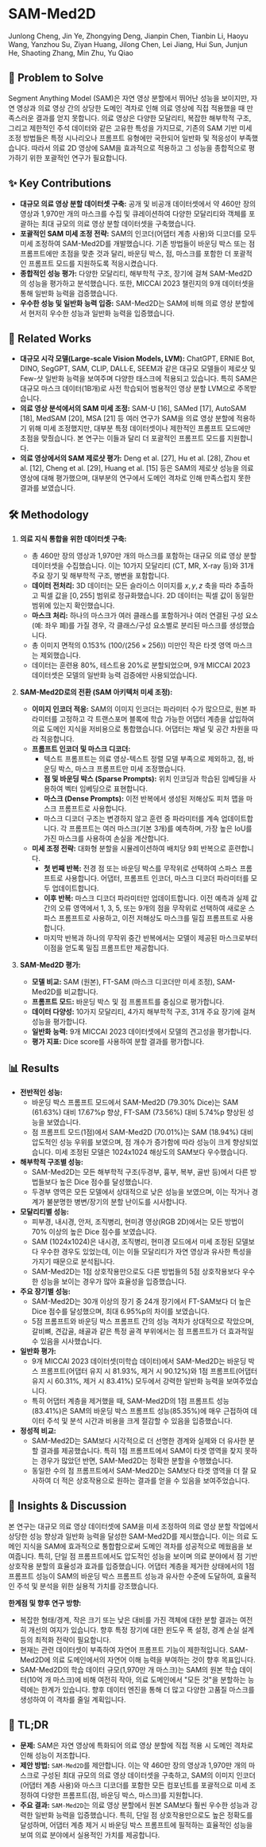 # SAM-Med2D

Junlong Cheng, Jin Ye, Zhongying Deng, Jianpin Chen, Tianbin Li, Haoyu Wang, Yanzhou Su, Ziyan Huang, Jilong Chen, Lei Jiang, Hui Sun, Junjun He, Shaoting Zhang, Min Zhu, Yu Qiao

## 🧩 Problem to Solve

Segment Anything Model (SAM)은 자연 영상 분할에서 뛰어난 성능을 보이지만, 자연 영상과 의료 영상 간의 상당한 도메인 격차로 인해 의료 영상에 직접 적용했을 때 만족스러운 결과를 얻지 못합니다. 의료 영상은 다양한 모달리티, 복잡한 해부학적 구조, 그리고 제한적인 주석 데이터와 같은 고유한 특성을 가지므로, 기존의 SAM 기반 미세 조정 방법들은 특정 시나리오나 프롬프트 유형에만 국한되어 일반화 및 적응성이 부족했습니다. 따라서 의료 2D 영상에 SAM을 효과적으로 적용하고 그 성능을 종합적으로 평가하기 위한 포괄적인 연구가 필요합니다.

## ✨ Key Contributions

- **대규모 의료 영상 분할 데이터셋 구축:** 공개 및 비공개 데이터셋에서 약 460만 장의 영상과 1,970만 개의 마스크를 수집 및 큐레이션하여 다양한 모달리티와 객체를 포괄하는 최대 규모의 의료 영상 분할 데이터셋을 구축했습니다.
- **포괄적인 SAM 미세 조정 전략:** SAM의 인코더(어댑터 계층 사용)와 디코더를 모두 미세 조정하여 SAM-Med2D를 개발했습니다. 기존 방법들이 바운딩 박스 또는 점 프롬프트에만 초점을 맞춘 것과 달리, 바운딩 박스, 점, 마스크를 포함한 더 포괄적인 프롬프트 모드를 지원하도록 적응시켰습니다.
- **종합적인 성능 평가:** 다양한 모달리티, 해부학적 구조, 장기에 걸쳐 SAM-Med2D의 성능을 평가하고 분석했습니다. 또한, MICCAI 2023 챌린지의 9개 데이터셋을 통해 일반화 능력을 검증했습니다.
- **우수한 성능 및 일반화 능력 입증:** SAM-Med2D는 SAM에 비해 의료 영상 분할에서 현저히 우수한 성능과 일반화 능력을 입증했습니다.

## 📎 Related Works

- **대규모 시각 모델(Large-scale Vision Models, LVM):** ChatGPT, ERNIE Bot, DINO, SegGPT, SAM, CLIP, DALL·E, SEEM과 같은 대규모 모델들이 제로샷 및 Few-샷 일반화 능력을 보여주며 다양한 태스크에 적용되고 있습니다. 특히 SAM은 대규모 마스크 데이터(1B개)로 사전 학습되어 범용적인 영상 분할 LVM으로 주목받습니다.
- **의료 영상 분석에서의 SAM 미세 조정:** SAM-U [16], SAMed [17], AutoSAM [18], MedSAM [20], MSA [21] 등 여러 연구가 SAM을 의료 영상 분할에 적용하기 위해 미세 조정했지만, 대부분 특정 데이터셋이나 제한적인 프롬프트 모드에만 초점을 맞췄습니다. 본 연구는 이들과 달리 더 포괄적인 프롬프트 모드를 지원합니다.
- **의료 영상에서의 SAM 제로샷 평가:** Deng et al. [27], Hu et al. [28], Zhou et al. [12], Cheng et al. [29], Huang et al. [15] 등은 SAM의 제로샷 성능을 의료 영상에 대해 평가했으며, 대부분의 연구에서 도메인 격차로 인해 만족스럽지 못한 결과를 보였습니다.

## 🛠️ Methodology

1. **의료 지식 통합을 위한 데이터셋 구축:**

   - 총 460만 장의 영상과 1,970만 개의 마스크를 포함하는 대규모 의료 영상 분할 데이터셋을 수집했습니다. 이는 10가지 모달리티 (CT, MR, X-ray 등)와 31개 주요 장기 및 해부학적 구조, 병변을 포함합니다.
   - **데이터 전처리:** 3D 데이터는 모든 슬라이스 이미지를 $x, y, z$ 축을 따라 추출하고 픽셀 값을 $[0, 255]$ 범위로 정규화했습니다. 2D 데이터는 픽셀 값이 동일한 범위에 있는지 확인했습니다.
   - **마스크 처리:** 하나의 마스크가 여러 클래스를 포함하거나 여러 연결된 구성 요소(예: 좌우 폐)를 가질 경우, 각 클래스/구성 요소별로 분리된 마스크를 생성했습니다.
   - 총 이미지 면적의 0.153% ($100 / (256 \times 256)$) 미만인 작은 타겟 영역 마스크는 제외했습니다.
   - 데이터는 훈련용 80%, 테스트용 20%로 분할되었으며, 9개 MICCAI 2023 데이터셋은 모델의 일반화 능력 검증에만 사용되었습니다.

2. **SAM-Med2D로의 전환 (SAM 아키텍처 미세 조정):**

   - **이미지 인코더 적응:** SAM의 이미지 인코더는 파라미터 수가 많으므로, 원본 파라미터를 고정하고 각 트랜스포머 블록에 학습 가능한 어댑터 계층을 삽입하여 의료 도메인 지식을 저비용으로 통합했습니다. 어댑터는 채널 및 공간 차원을 따라 적응합니다.
   - **프롬프트 인코더 및 마스크 디코더:**
     - 텍스트 프롬프트는 의료 영상-텍스트 정렬 모델 부족으로 제외하고, 점, 바운딩 박스, 마스크 프롬프트만 미세 조정했습니다.
     - **점 및 바운딩 박스 (Sparse Prompts):** 위치 인코딩과 학습된 임베딩을 사용하여 벡터 임베딩으로 표현합니다.
     - **마스크 (Dense Prompts):** 이전 반복에서 생성된 저해상도 피처 맵을 마스크 프롬프트로 사용합니다.
     - 마스크 디코더 구조는 변경하지 않고 훈련 중 파라미터를 계속 업데이트합니다. 각 프롬프트는 여러 마스크(기본 3개)를 예측하며, 가장 높은 IoU를 가진 마스크를 사용하여 손실을 계산합니다.
   - **미세 조정 전략:** 대화형 분할을 시뮬레이션하여 배치당 9회 반복으로 훈련합니다.
     - **첫 번째 반복:** 전경 점 또는 바운딩 박스를 무작위로 선택하여 스파스 프롬프트로 사용합니다. 어댑터, 프롬프트 인코더, 마스크 디코더 파라미터를 모두 업데이트합니다.
     - **이후 반복:** 마스크 디코더 파라미터만 업데이트합니다. 이전 예측과 실제 값 간의 오류 영역에서 1, 3, 5, 또는 9개의 점을 무작위로 선택하여 새로운 스파스 프롬프트로 사용하고, 이전 저해상도 마스크를 밀집 프롬프트로 사용합니다.
     - 마지막 반복과 하나의 무작위 중간 반복에서는 모델이 제공된 마스크로부터 이점을 얻도록 밀집 프롬프트만 제공합니다.

3. **SAM-Med2D 평가:**
   - **모델 비교:** SAM (원본), FT-SAM (마스크 디코더만 미세 조정), SAM-Med2D를 비교합니다.
   - **프롬프트 모드:** 바운딩 박스 및 점 프롬프트를 중심으로 평가합니다.
   - **데이터 다양성:** 10가지 모달리티, 4가지 해부학적 구조, 31개 주요 장기에 걸쳐 성능을 평가합니다.
   - **일반화 능력:** 9개 MICCAI 2023 데이터셋에서 모델의 견고성을 평가합니다.
   - **평가 지표:** Dice score를 사용하여 분할 결과를 평가합니다.

## 📊 Results

- **전반적인 성능:**
  - 바운딩 박스 프롬프트 모드에서 SAM-Med2D (79.30% Dice)는 SAM (61.63%) 대비 17.67%p 향상, FT-SAM (73.56%) 대비 5.74%p 향상된 성능을 보였습니다.
  - 점 프롬프트 모드(1점)에서 SAM-Med2D (70.01%)는 SAM (18.94%) 대비 압도적인 성능 우위를 보였으며, 점 개수가 증가함에 따라 성능이 크게 향상되었습니다. 미세 조정된 모델은 1024x1024 해상도의 SAM보다 우수했습니다.
- **해부학적 구조별 성능:**
  - SAM-Med2D는 모든 해부학적 구조(두경부, 흉부, 복부, 골반 등)에서 다른 방법들보다 높은 Dice 점수를 달성했습니다.
  - 두경부 영역은 모든 모델에서 상대적으로 낮은 성능을 보였으며, 이는 작거나 경계가 불분명한 병변/장기의 분할 난이도를 시사합니다.
- **모달리티별 성능:**
  - 피부경, 내시경, 안저, 조직병리, 현미경 영상(RGB 2D)에서는 모든 방법이 70% 이상의 높은 Dice 점수를 보였습니다.
  - SAM (1024x1024)은 내시경, 조직병리, 현미경 모드에서 미세 조정된 모델보다 우수한 경우도 있었는데, 이는 이들 모달리티가 자연 영상과 유사한 특성을 가지기 때문으로 분석됩니다.
  - SAM-Med2D는 1점 상호작용만으로도 다른 방법들의 5점 상호작용보다 우수한 성능을 보이는 경우가 많아 효율성을 입증했습니다.
- **주요 장기별 성능:**
  - SAM-Med2D는 30개 이상의 장기 중 24개 장기에서 FT-SAM보다 더 높은 Dice 점수를 달성했으며, 최대 6.95%p의 차이를 보였습니다.
  - 5점 프롬프트와 바운딩 박스 프롬프트 간의 성능 격차가 상대적으로 작았으며, 갈비뼈, 견갑골, 쇄골과 같은 특정 골격 부위에서는 점 프롬프트가 더 효과적일 수 있음을 시사했습니다.
- **일반화 평가:**
  - 9개 MICCAI 2023 데이터셋(미학습 데이터)에서 SAM-Med2D는 바운딩 박스 프롬프트(어댑터 유지 시 81.93%, 제거 시 90.12%)와 1점 프롬프트(어댑터 유지 시 60.31%, 제거 시 83.41%) 모두에서 강력한 일반화 능력을 보여주었습니다.
  - 특히 어댑터 계층을 제거했을 때, SAM-Med2D의 1점 프롬프트 성능(83.41%)은 SAM의 바운딩 박스 프롬프트 성능(85.35%)에 매우 근접하여 데이터 주석 및 분석 시간과 비용을 크게 절감할 수 있음을 입증했습니다.
- **정성적 비교:**
  - SAM-Med2D는 SAM보다 시각적으로 더 선명한 경계와 실제와 더 유사한 분할 결과를 제공했습니다. 특히 1점 프롬프트에서 SAM이 타겟 영역을 찾지 못하는 경우가 많았던 반면, SAM-Med2D는 정확한 분할을 수행했습니다.
  - 동일한 수의 점 프롬프트에서 SAM-Med2D는 SAM보다 타겟 영역을 더 잘 묘사하여 더 적은 상호작용으로 원하는 결과를 얻을 수 있음을 보여주었습니다.

## 🧠 Insights & Discussion

본 연구는 대규모 의료 영상 데이터셋에 SAM을 미세 조정하여 의료 영상 분할 작업에서 상당한 성능 향상과 일반화 능력을 달성한 SAM-Med2D를 제시했습니다. 이는 의료 도메인 지식을 SAM에 효과적으로 통합함으로써 도메인 격차를 성공적으로 메웠음을 보여줍니다. 특히, 단일 점 프롬프트에서도 압도적인 성능을 보이며 의료 분야에서 점 기반 상호작용 분할의 효율성과 효과를 입증했습니다. 어댑터 계층을 제거한 상태에서의 1점 프롬프트 성능이 SAM의 바운딩 박스 프롬프트 성능과 유사한 수준에 도달하여, 효율적인 주석 및 분석을 위한 실용적 가치를 강조했습니다.

**한계점 및 향후 연구 방향:**

- 복잡한 형태/경계, 작은 크기 또는 낮은 대비를 가진 객체에 대한 분할 결과는 여전히 개선의 여지가 있습니다. 향후 특정 장기에 대한 윈도우 폭 설정, 경계 손실 설계 등의 최적화 전략이 필요합니다.
- 현재는 관련 데이터셋이 부족하여 자연어 프롬프트 기능이 제한적입니다. SAM-Med2D에 의료 도메인에서의 자연어 이해 능력을 부여하는 것이 향후 목표입니다.
- SAM-Med2D의 학습 데이터 규모(1,970만 개 마스크)는 SAM의 원본 학습 데이터(10억 개 마스크)에 비해 여전히 작아, 의료 도메인에서 "모든 것"을 분할하는 능력에는 한계가 있습니다. 향후 데이터 엔진을 통해 더 많고 다양한 고품질 마스크를 생성하여 이 격차를 줄일 계획입니다.

## 📌 TL;DR

- **문제:** SAM은 자연 영상에 특화되어 의료 영상 분할에 직접 적용 시 도메인 격차로 인해 성능이 저조합니다.
- **제안 방법:** `SAM-Med2D`를 제안합니다. 이는 약 460만 장의 영상과 1,970만 개의 마스크로 구성된 최대 규모의 의료 영상 데이터셋을 구축하고, SAM의 이미지 인코더(어댑터 계층 사용)와 마스크 디코더를 포함한 모든 컴포넌트를 포괄적으로 미세 조정하여 다양한 프롬프트(점, 바운딩 박스, 마스크)를 지원합니다.
- **주요 결과:** `SAM-Med2D`는 의료 영상 분할에서 원본 SAM보다 훨씬 우수한 성능과 강력한 일반화 능력을 입증했습니다. 특히, 단일 점 상호작용만으로도 높은 정확도를 달성하며, 어댑터 계층 제거 시 바운딩 박스 프롬프트에 필적하는 효율적인 성능을 보여 의료 분야에서 실용적인 가치를 제공합니다.
